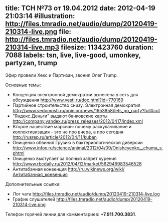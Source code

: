 title: ТСН №73 от 19.04.2012
date: 2012-04-19 21:03:14
#illustration: http://files.tmradio.net/audio/dump/20120419-210314-live.png
file: http://files.tmradio.net/audio/dump/20120419-210314-live.mp3
filesize: 113423760
duration: 7088
labels: tsn, live, live-good, umonkey, partyzan, trump
---
Эфир провели Хекс и Партизан, звонил Олег Trump.

Основные темы:

- Концепция электронной демократии вынесена в сеть для обсуждения
  http://www.vesti.ru/doc.html?id=770169
- Партийное строительство снизу. Электронная демократия
  http://www.vedomosti.ru/opinion/news/1653858/lets_go_party?full#cut
- "Яндекс.Деньги" выдают банковские карты
  http://company.yandex.ru/press_releases/2012/0417/index.xml
- Второе нашествие марсиан: почему раскулачивание и коллективизация - это не про вчера, а про сегодня
  http://rusrep.ru/article/2012/04/11/kuban
- Онищенко обвинил Грузию в бактериологической диверсии
  http://www.infox.ru/science/animal/2012/04/09/Onishcyenko__chuma_s.phtml
- Онищенко выступает за полный запрет курения
  http://www.rbcdaily.ru/2012/04/12/market/562949983546528
- Антитабачная конвенция
  http://ru.wikinews.org/wiki/Антитабачная_конвенция

Дополнительные ссылки:

- Лог чата
  http://files.tmradio.net/audio/dump/20120419-210314-live.log
- График слушателей
  http://files.tmradio.net/audio/dump/20120419-210314-live.png

Телефон горячей линии для комментариев: **+7.911.700.3831**.
